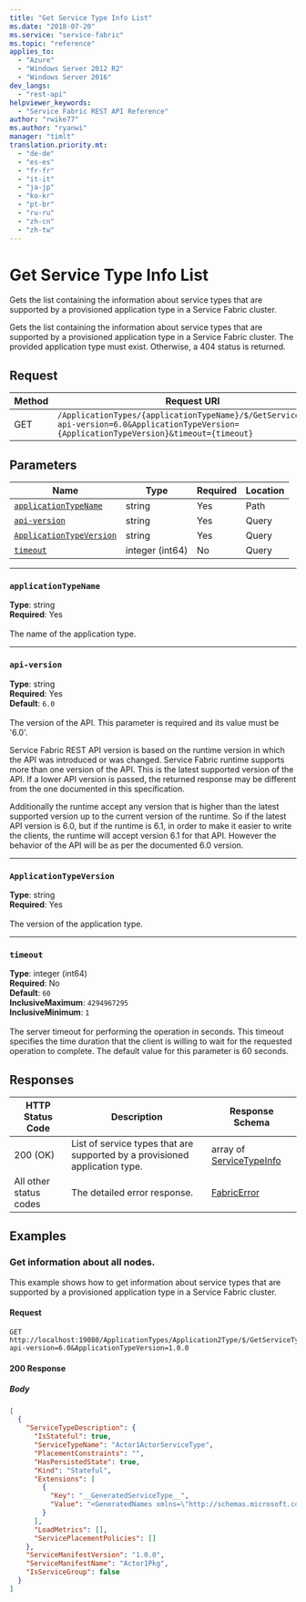 ```yaml
---
title: "Get Service Type Info List"
ms.date: "2018-07-20"
ms.service: "service-fabric"
ms.topic: "reference"
applies_to: 
  - "Azure"
  - "Windows Server 2012 R2"
  - "Windows Server 2016"
dev_langs: 
  - "rest-api"
helpviewer_keywords: 
  - "Service Fabric REST API Reference"
author: "rwike77"
ms.author: "ryanwi"
manager: "timlt"
translation.priority.mt: 
  - "de-de"
  - "es-es"
  - "fr-fr"
  - "it-it"
  - "ja-jp"
  - "ko-kr"
  - "pt-br"
  - "ru-ru"
  - "zh-cn"
  - "zh-tw"
---
```

# Get Service Type Info List
Gets the list containing the information about service types that are supported by a provisioned application type in a Service Fabric cluster.

Gets the list containing the information about service types that are supported by a provisioned application type in a Service Fabric cluster. The provided application type must exist. Otherwise, a 404 status is returned.

## Request
| Method | Request URI |
| ------ | ----------- |
| GET | `/ApplicationTypes/{applicationTypeName}/$/GetServiceTypes?api-version=6.0&ApplicationTypeVersion={ApplicationTypeVersion}&timeout={timeout}` |


## Parameters
| Name | Type | Required | Location |
| --- | --- | --- | --- |
| [`applicationTypeName`](#applicationtypename) | string | Yes | Path |
| [`api-version`](#api-version) | string | Yes | Query |
| [`ApplicationTypeVersion`](#applicationtypeversion) | string | Yes | Query |
| [`timeout`](#timeout) | integer (int64) | No | Query |

____
### `applicationTypeName`
__Type__: string <br/>
__Required__: Yes<br/>
<br/>
The name of the application type.

____
### `api-version`
__Type__: string <br/>
__Required__: Yes<br/>
__Default__: `6.0` <br/>
<br/>
The version of the API. This parameter is required and its value must be '6.0'.

Service Fabric REST API version is based on the runtime version in which the API was introduced or was changed. Service Fabric runtime supports more than one version of the API. This is the latest supported version of the API. If a lower API version is passed, the returned response may be different from the one documented in this specification.

Additionally the runtime accept any version that is higher than the latest supported version up to the current version of the runtime. So if the latest API version is 6.0, but if the runtime is 6.1, in order to make it easier to write the clients, the runtime will accept version 6.1 for that API. However the behavior of the API will be as per the documented 6.0 version.


____
### `ApplicationTypeVersion`
__Type__: string <br/>
__Required__: Yes<br/>
<br/>
The version of the application type.

____
### `timeout`
__Type__: integer (int64) <br/>
__Required__: No<br/>
__Default__: `60` <br/>
__InclusiveMaximum__: `4294967295` <br/>
__InclusiveMinimum__: `1` <br/>
<br/>
The server timeout for performing the operation in seconds. This timeout specifies the time duration that the client is willing to wait for the requested operation to complete. The default value for this parameter is 60 seconds.

## Responses

| HTTP Status Code | Description | Response Schema |
| --- | --- | --- |
| 200 (OK) | List of service types that are supported by a provisioned application type.<br/> | array of [ServiceTypeInfo](sfclient-model-servicetypeinfo.md) |
| All other status codes | The detailed error response.<br/> | [FabricError](sfclient-model-fabricerror.md) |

## Examples

### Get information about all nodes.

This example shows how to get information about service types that are supported by a provisioned application type in a Service Fabric cluster.

#### Request
```
GET http://localhost:19080/ApplicationTypes/Application2Type/$/GetServiceTypes?api-version=6.0&ApplicationTypeVersion=1.0.0
```

#### 200 Response
##### Body
```json
[
  {
    "ServiceTypeDescription": {
      "IsStateful": true,
      "ServiceTypeName": "Actor1ActorServiceType",
      "PlacementConstraints": "",
      "HasPersistedState": true,
      "Kind": "Stateful",
      "Extensions": [
        {
          "Key": "__GeneratedServiceType__",
          "Value": "<GeneratedNames xmlns=\"http://schemas.microsoft.com/2015/03/fabact-no-schema\">\r\n            <DefaultService Name=\"Actor1ActorService\" />\r\n            <ReplicatorEndpoint Name=\"Actor1ActorServiceReplicatorEndpoint\" />\r\n            <ReplicatorConfigSection Name=\"Actor1ActorServiceReplicatorConfig\" />\r\n            <ReplicatorSecurityConfigSection Name=\"Actor1ActorServiceReplicatorSecurityConfig\" />\r\n            <StoreConfigSection Name=\"Actor1ActorServiceLocalStoreConfig\" />\r\n            <ServiceEndpointV2 Name=\"Actor1ActorServiceEndpointV2\" />\r\n          </GeneratedNames>"
        }
      ],
      "LoadMetrics": [],
      "ServicePlacementPolicies": []
    },
    "ServiceManifestVersion": "1.0.0",
    "ServiceManifestName": "Actor1Pkg",
    "IsServiceGroup": false
  }
]
```

